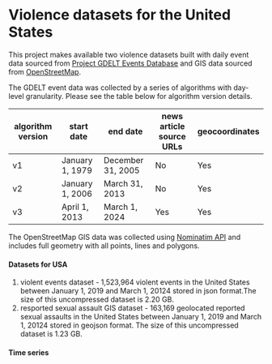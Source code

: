 # Violence datasets for the United States


This project makes available two violence datasets built with daily event data sourced from [Project GDELT Events Database](http://data.gdeltproject.org/events/index.html) and GIS data sourced from [OpenStreetMap](https://www.openstreetmap.org).

The GDELT event data was collected by a series of algorithms with day-level granularity. Please see the table below for algorithm version details.

| algorithm version | start date| end date| news article source URLs| geocoordinates|
| --- | --- |--- | ---| ---|
| v1 | January 1, 1979 | December 31, 2005| No | Yes
| v2 | January 1, 2006 | March 31, 2013| No | Yes
| v3 | April 1, 2013 | March 1, 2024| Yes | Yes

The OpenStreetMap GIS data was collected using [Nominatim API](https://nominatim.org/release-docs/latest/) and includes full geometry with all points, lines and polygons.

#### Datasets for USA

1. violent events dataset - 1,523,964 violent events in the United States between January 1, 2019 and March 1, 20124 stored in json format.The size of this uncompressed dataset is 2.20 GB.
2. resported sexual assault GIS dataset - 163,169 geolocated reported sexual assaults in the United States between January 1, 2019 and March 1, 20124 stored in geojson format. The size of this uncompressed dataset is 1.23 GB.

#### Time series 

